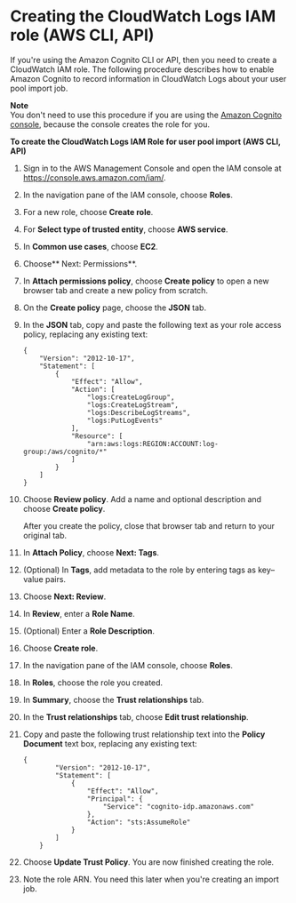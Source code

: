 # Creating the CloudWatch Logs IAM role \(AWS CLI, API\)<a name="cognito-user-pools-using-import-tool-cli-cloudwatch-iam-role"></a>

If you're using the Amazon Cognito CLI or API, then you need to create a CloudWatch IAM role\. The following procedure describes how to enable Amazon Cognito to record information in CloudWatch Logs about your user pool import job\. 

**Note**  
You don't need to use this procedure if you are using the [Amazon Cognito console](https://console.aws.amazon.com/cognito/home), because the console creates the role for you\.

**To create the CloudWatch Logs IAM Role for user pool import \(AWS CLI, API\)**

1. Sign in to the AWS Management Console and open the IAM console at [https://console\.aws\.amazon\.com/iam/](https://console.aws.amazon.com/iam/)\.

1. In the navigation pane of the IAM console, choose **Roles**\.

1. For a new role, choose **Create role**\.

1. For **Select type of trusted entity**, choose **AWS service**\.

1. In **Common use cases**, choose **EC2**\.

1. Choose** Next: Permissions**\.

1. In **Attach permissions policy**, choose **Create policy** to open a new browser tab and create a new policy from scratch\.

1. On the **Create policy** page, choose the **JSON** tab\.

1. In the **JSON** tab, copy and paste the following text as your role access policy, replacing any existing text: 

   ```
   {
       "Version": "2012-10-17",
       "Statement": [
           {
               "Effect": "Allow",
               "Action": [
                   "logs:CreateLogGroup",
                   "logs:CreateLogStream",
                   "logs:DescribeLogStreams",
                   "logs:PutLogEvents"
               ],
               "Resource": [
                   "arn:aws:logs:REGION:ACCOUNT:log-group:/aws/cognito/*"
               ]
           }
       ]    
   }
   ```

1. Choose **Review policy**\. Add a name and optional description and choose **Create policy**\.

   After you create the policy, close that browser tab and return to your original tab\.

1. In **Attach Policy**, choose **Next: Tags**\.

1. \(Optional\) In **Tags**, add metadata to the role by entering tags as key–value pairs\. 

1. Choose **Next: Review**\.

1. In **Review**, enter a **Role Name**\. 

1. \(Optional\) Enter a **Role Description**\.

1. Choose **Create role**\.

1. In the navigation pane of the IAM console, choose **Roles**\.

1. In **Roles**, choose the role you created\.

1. In **Summary**, choose the **Trust relationships** tab\.

1. In the **Trust relationships** tab, choose **Edit trust relationship**\.

1. Copy and paste the following trust relationship text into the **Policy Document** text box, replacing any existing text: 

   ```
   {
           "Version": "2012-10-17",
           "Statement": [
               {
                   "Effect": "Allow",
                   "Principal": {
                       "Service": "cognito-idp.amazonaws.com"
                   },
                   "Action": "sts:AssumeRole"
               }
           ]
       }
   ```

1. Choose **Update Trust Policy**\. You are now finished creating the role\.

1. Note the role ARN\. You need this later when you're creating an import job\.